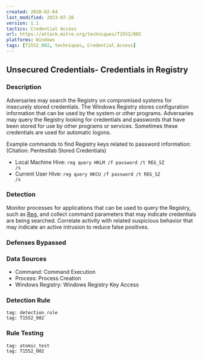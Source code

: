 ```yaml
---
created: 2020-02-04
last_modified: 2023-07-28
version: 1.1
tactics: Credential Access
url: https://attack.mitre.org/techniques/T1552/002
platforms: Windows
tags: [T1552_002, techniques, Credential_Access]
---
```


## Unsecured Credentials- Credentials in Registry

### Description

Adversaries may search the Registry on compromised systems for insecurely stored credentials. The Windows Registry stores configuration information that can be used by the system or other programs. Adversaries may query the Registry looking for credentials and passwords that have been stored for use by other programs or services. Sometimes these credentials are used for automatic logons.

Example commands to find Registry keys related to password information: (Citation: Pentestlab Stored Credentials)

* Local Machine Hive: <code>reg query HKLM /f password /t REG_SZ /s</code>
* Current User Hive: <code>reg query HKCU /f password /t REG_SZ /s</code>

### Detection

Monitor processes for applications that can be used to query the Registry, such as [Reg](https://attack.mitre.org/software/S0075), and collect command parameters that may indicate credentials are being searched. Correlate activity with related suspicious behavior that may indicate an active intrusion to reduce false positives.

### Defenses Bypassed



### Data Sources

  - Command: Command Execution
  -  Process: Process Creation
  -  Windows Registry: Windows Registry Key Access
### Detection Rule

```query
tag: detection_rule
tag: T1552_002
```

### Rule Testing

```query
tag: atomic_test
tag: T1552_002
```
